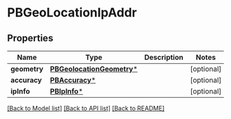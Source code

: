 # PBGeoLocationIpAddr

## Properties
Name | Type | Description | Notes
------------ | ------------- | ------------- | -------------
**geometry** | [**PBGeolocationGeometry***](PBGeolocationGeometry.md) |  | [optional] 
**accuracy** | [**PBAccuracy***](PBAccuracy.md) |  | [optional] 
**ipInfo** | [**PBIpInfo***](PBIpInfo.md) |  | [optional] 

[[Back to Model list]](../README.md#documentation-for-models) [[Back to API list]](../README.md#documentation-for-api-endpoints) [[Back to README]](../README.md)


